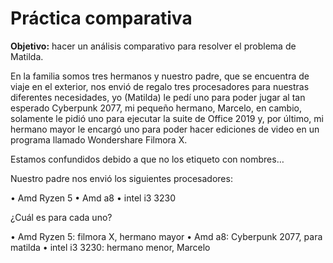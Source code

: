 # Práctica comparativa 

**Objetivo:** hacer un análisis comparativo para resolver el problema de Matilda.

En la familia somos tres hermanos y nuestro padre, que se encuentra de viaje en el exterior, nos envió de regalo tres procesadores para nuestras diferentes necesidades, yo (Matilda) le pedí uno para poder jugar al tan esperado Cyberpunk 2077, mi pequeño hermano, Marcelo, en cambio, solamente le pidió uno para ejecutar la suite de Office 2019 y, por último, mi hermano mayor le encargó uno para poder hacer ediciones de video en un programa llamado Wondershare Filmora X.

Estamos confundidos debido a que no los etiqueto con nombres…

Nuestro padre nos envió los siguientes procesadores:


•	Amd Ryzen 5
•	Amd a8
•	intel i3 3230

¿Cuál es para cada uno?

•	Amd Ryzen 5: filmora X, hermano mayor
•	Amd a8: Cyberpunk 2077, para matilda
•	intel i3 3230: hermano menor, Marcelo
